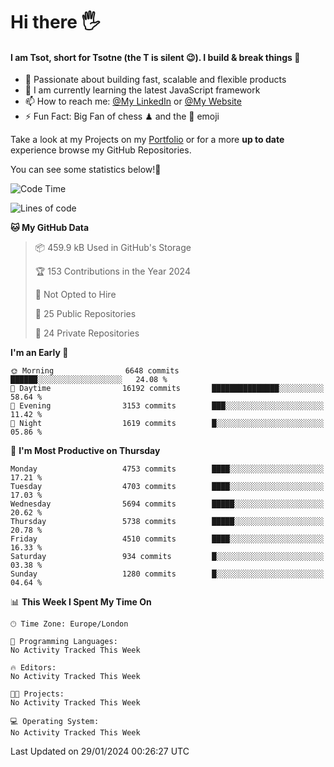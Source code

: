 # Hi there :raised_hand_with_fingers_splayed:
#### I am Tsot, short for Tsotne (the T is silent :wink:). I build & break things :space_invader:
- :telescope: Passionate about building fast, scalable and flexible products
- :seedling: I am currently learning the latest JavaScript framework 
- :mailbox: How to reach me: [@My LinkedIn](https://www.linkedin.com/in/tsotne-gvadzabia/) or [@My Website](https://tsotne.co.uk/contact)
- :zap: Fun Fact: Big Fan of chess ♟ and the 👾 emoji

Take a look at my Projects on my [Portfolio](https://tsotne.co.uk/) or for a more **up to date** experience browse my GitHub Repositories.

You can see some statistics below!:space_invader:
<!--START_SECTION:waka-->
![Code Time](http://img.shields.io/badge/Code%20Time-761%20hrs%202%20mins-blue)

![Lines of code](https://img.shields.io/badge/From%20Hello%20World%20I%27ve%20Written-10.1%20million%20lines%20of%20code-blue)

**🐱 My GitHub Data** 

> 📦 459.9 kB Used in GitHub's Storage 
 > 
> 🏆 153 Contributions in the Year 2024
 > 
> 🚫 Not Opted to Hire
 > 
> 📜 25 Public Repositories 
 > 
> 🔑 24 Private Repositories 
 > 
**I'm an Early 🐤** 

```text
🌞 Morning                6648 commits        ██████░░░░░░░░░░░░░░░░░░░   24.08 % 
🌆 Daytime                16192 commits       ███████████████░░░░░░░░░░   58.64 % 
🌃 Evening                3153 commits        ███░░░░░░░░░░░░░░░░░░░░░░   11.42 % 
🌙 Night                  1619 commits        █░░░░░░░░░░░░░░░░░░░░░░░░   05.86 % 
```
📅 **I'm Most Productive on Thursday** 

```text
Monday                   4753 commits        ████░░░░░░░░░░░░░░░░░░░░░   17.21 % 
Tuesday                  4703 commits        ████░░░░░░░░░░░░░░░░░░░░░   17.03 % 
Wednesday                5694 commits        █████░░░░░░░░░░░░░░░░░░░░   20.62 % 
Thursday                 5738 commits        █████░░░░░░░░░░░░░░░░░░░░   20.78 % 
Friday                   4510 commits        ████░░░░░░░░░░░░░░░░░░░░░   16.33 % 
Saturday                 934 commits         █░░░░░░░░░░░░░░░░░░░░░░░░   03.38 % 
Sunday                   1280 commits        █░░░░░░░░░░░░░░░░░░░░░░░░   04.64 % 
```


📊 **This Week I Spent My Time On** 

```text
🕑︎ Time Zone: Europe/London

💬 Programming Languages: 
No Activity Tracked This Week

🔥 Editors: 
No Activity Tracked This Week

🐱‍💻 Projects: 
No Activity Tracked This Week

💻 Operating System: 
No Activity Tracked This Week
```


 Last Updated on 29/01/2024 00:26:27 UTC
<!--END_SECTION:waka-->
